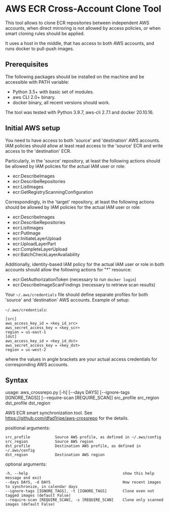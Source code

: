 # AWS ECR Cross-Account Clone Tool #

This tool allows to clone ECR repositories between independent AWS accounts, when direct mirroring is not allowed by access policies, or when smart cloning rules should be applied.

It uses a host in the middle, that has access to both AWS accounts, and runs docker to pull-push images.

## Prerequisites ##

The following packages should be installed on the machine and be accessible with PATH variable:

- Python 3.5+ with basic set of modules.
- aws CLI 2.0+ binary.
- docker binary, all recent versions should work.

The tool was tested with Python 3.9.7, aws-cli 2.7.1 and docker 20.10.16.

## Initial AWS setup ##

You need to have access to both 'source' and 'destination' AWS accounts. IAM policies should allow at least read access to the 'source' ECR and write access to the 'destination' ECR.

Particularly, in the 'source' repository, at least the following actions should be allowed by IAM policies for the actual IAM user or role:

- ecr:DescribeImages
- ecr:DescribeRepositories
- ecr:ListImages
- ecr:GetRegistryScanningConfiguration

Correspondingly, in the 'target' repository, at least the following actions should be allowed by IAM policies for the actual IAM user or role:

- ecr:DescribeImages
- ecr:DescribeRepositories
- ecr:ListImages
- ecr:PutImage
- ecr:InitiateLayerUpload
- ecr:UploadLayerPart
- ecr:CompleteLayerUpload
- ecr:BatchCheckLayerAvailability

Additionally, identity-based IAM policy for the actual IAM user or role in both accounts should allow the following actions for "*" resource:

- ecr:GetAuthorizationToken (necessary to run `docker login`)
- ecr:DescribeImageScanFindings (necessary to retrieve scan results)


Your `~/.aws/credentials` file should define separate profiles for both 'source' and 'destination' AWS accounts. Example of setup:

`~/.aws/credentials`:

    [src]
    aws_access_key_id = <key_id_src>
    aws_secret_access_key = <key_scr>
    region = us-east-1
    [dst]
    aws_access_key_id = <key_id_dst>
    aws_secret_access_key = <key_dst>
    region = us-west-2

where the values in angle brackets are your actual access credentials for corresponding AWS accounts.

## Syntax ##

usage: aws_crossrepo.py [-h] [--days DAYS] [--ignore-tags [IGNORE_TAGS]] [--require-scan [REQUIRE_SCAN]] src_profile src_region dst_profile dst_region

AWS ECR smart synchronization tool. See https://github.com/dfad1ripe/aws-crossrepo for the details.

positional arguments:

    src_profile           Source AWS profile, as defined in ~/.aws/config
    src_region            Source AWS region
    dst_profile           Destination AWS profile, as defined in ~/.aws/config
    dst_region            Destination AWS region

optional arguments:

    -h, --help                                          show this help message and exit
    --days DAYS, -d DAYS                                How recent images to synchronize, in calendar days
    --ignore-tags [IGNORE_TAGS], -t [IGNORE_TAGS]       Clone even not tagged images (default False)
    --require-scan [REQUIRE_SCAN], -s [REQUIRE_SCAN]    Clone only scanned images (default False)
